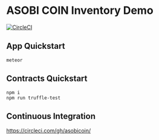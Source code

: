 # ASOBI COIN Inventory Demo

[![CircleCI](https://circleci.com/gh/asobicoin/inventory-demo.svg?style=svg&circle-token=d9c576905c68ff428fb7bdbedec98c0899c93eee)](https://circleci.com/gh/asobicoin/inventory-demo)

## App Quickstart

```
meteor
```

## Contracts Quickstart

```
npm i
npm run truffle-test
```

## Continuous Integration

https://circleci.com/gh/asobicoin/
